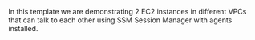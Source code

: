   In this template we are demonstrating 2 EC2 instances in different VPCs that can talk to each 
  other using SSM Session Manager with agents installed.
